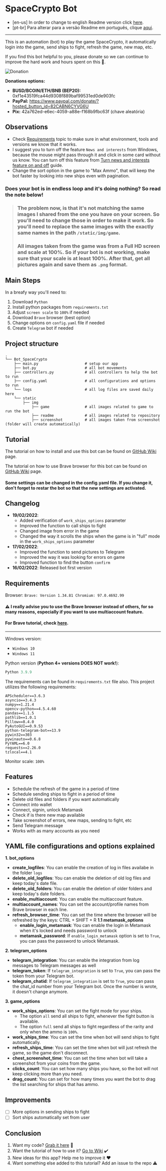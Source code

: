 # SpaceCrypto Bot

- [en-us] In order to change to english Readme version click [here](https://github.com/guimatheus92/Bot_SpaceCrypto/blob/main/README.md "here").
- [pt-br] Para alterar para a versão Readme em português, clique [aqui](https://github.com/guimatheus92/Bot_SpaceCrypto/blob/main/README.pt.md "aqui").

------------

This is an automation (bot) to play the game SpaceCrypto, it automatically login into the game, send ships to fight, refresh the game, new map, etc.

If you find this bot helpful to you, please donate so we can continue to improve the hard work and hours spent on this 🤯.

![Donation](https://github.com/guimatheus92/Bot_SpaceCrypto/blob/main/static/img/readme/qr_code.png)

**Donations options:**

- **BUSD/BCOIN/ETH/BNB (BEP20):** 0xf1e43519fca44d9308f889baf99531ed0de903fc
- **PayPal:** https://www.paypal.com/donate/?hosted_button_id=82CABN6CYVG6U
- **Pix:** 42a762ed-e6ec-4059-a88e-f168b9fbc63f (chave aleatória)

## Observations

- Check [Requirements](https://github.com/guimatheus92/Bot_SpaceCrypto#requirements "Requirements") topic to make sure in what environment, tools and versions we know that it works.
- I suggest you to turn off the feature `News and interests` from Windows, because the mouse might pass through it and click in some card without us know. You can turn off this feature from [Turn news and interests feature on and off](https://support.microsoft.com/en-us/windows/stay-up-to-date-with-news-and-interests-a39baa08-7488-4169-9ed8-577238f46f8f) guide.
- Change the sort option in the game to "Max Ammo", that will keep the bot faster by looking into new ships even with pagination.

### Does your bot is in endless loop and it's doing nothing? So read the note below!

> ### The problem now, is that it's not matching the same images I shared from the one you have on your screen. So you'll need to change those in order to make it work. So you'll need to replace the same images with the exactly same names in the path `/static/img/game`. 
> ### All images taken from the game was from a Full HD screen and scale at 100%. So if your bot is not working, make sure that your scale is at least 100%. After that, get all pictures again and save them as `.png` format.

## Main Steps

In a breafy way you'll need to:

1. Download `Python`
2. Install python packages from `requirements.txt`
3. Adjust `screen scale` to `100%` if needed
4. Download `Brave` browser (best option)
5. Change options on `config.yaml` file if needed
6. Create `Telegram` bot if needed

## Project structure
    .
    └── Bot_SpaceCrypto
        ├── main.py                     # setup our app
        ├── bot.py                      # all bot movements
        ├── controllers.py              # all controllers to help the bot to run
        ├── config.yaml                 # all configurations and options to run
        └── logs                        # all log files are saved daily here
        └── static
            ├── img
                ├── game                # all images related to game to run the bot
                ├── readme              # all images related to repository
                ├── screenshot          # all images taken from screenshot (folder will create automatically)

## Tutorial

The tutorial on how to install and use this bot can be found on [GitHub Wiki](https://github.com/guimatheus92/Bot_SpaceCrypto/wiki/How-to-execute-SpaceCrypto-bot "GitHub Wiki") page.

The tutorial on how to use Brave browser for this bot can be found on [GitHub Wiki](https://github.com/guimatheus92/Bot_SpaceCrypto/wiki/How-to-enable-multiaccount-feature-on-Bot "GitHub Wiki") page.

#### Some settings can be changed in the config.yaml file. If you change it, don't forget to restar the bot so that the new settings are activated.

## Changelog

- **19/02/2022**:
    - Added verification of `work_ships_options` parameter
    - Improved the function to call ships to fight    
    - Changed image from error in the game
    - Changed the way it scrolls the ships when the game is in "full" mode in the `work_ships_options` parameter
- **17/02/2022**:
    - Improved the function to send pictures to Telegram
    - Improved the way it was looking for errors on game
    - Improved function to find the button `confirm`
- **16/02/2022**: Released bot first version

## Requirements

Browser: `Brave: Version 1.34.81 Chromium: 97.0.4692.99`

#### ⚠️ I really advise you to use the Brave browser instead of others, for so many reasons, especially if you want to use multiaccount feature.

#### For Brave tutorial, check [here](https://github.com/guimatheus92/Bot_SpaceCrypto/wiki/How-to-enable-multiaccount-feature-on-Bot "here").

------------

Windows version:
- `Windows 10`
- `Windows 11`

Python version (**Python 4+ versions DOES NOT work!**):
```python
Python 3.9.9
```

The requirements can be found in `requirements.txt` file also.
This project utilizes the following requirements:

    APScheduler==3.6.3
    asyncio==3.4.3    
    numpy==1.21.4
    opencv-python==4.5.4.60
    pandas==1.1.5
    pathlib==1.0.1
    Pillow==8.4.0
    PyAutoGUI==0.9.53
    python-telegram-bot==13.9
    pywin32==303
    pywinauto==0.6.8
    PyYAML==6.0
    requests==2.26.0
    tzlocal==4.1

Monitor scale: `100%`

## Features

- Schedule the refresh of the game in a period of time
- Schedule sending ships to fight in a period of time
- Delete old files and folders if you want automatically
- Connect into wallet
- Connect, signin, unlock Metamask
- Check if is there new map available
- Take screenshot of errors, new maps, sending to fight, etc
- Send Telegram message
- Works with as many accounts as you need

## YAML file configurations and options explained

**1. bot_options**
- **create_logfiles**: You can enable the creation of log in files availabe in the folder `logs`
- **delete_old_logfiles**: You can enable the deletion of old log files and keep today's date file.
- **delete_old_folders**: You can enable the deletion of older folders and keep today's date folders.
- **enable_multiaccount**: You can enable the multiaccount feature.
- **multiaccount_names**: You can set the account/profile names from Brave browser in each line.
- **refresh_browser_time**: You can set the time where the browser will be refreshed by the keys: CTRL + SHIFT + R
**1.1 metamask_options**
	- **enable_login_metamask**: You can enable the login in Metamask when it's locked and needs password to unlock
	- **metamask_password**: If `enable_login_metamask` option is set to `True`, you can pass the password to unlock Metamask.

**2. telegram_options**
- **telegram_integration**: You can enable the integration from log messages to Telegram messages as well
- **telegram_token**: If `telegram_integration` is set to `True`, you can pass the token from your Telegram bot.
- **telegram_chatid**: If `telegram_integration` is set to `True`, you can pass the chat_id number from your Telegram bot. Once the number is wrote, it doesn't change anymore.

**3. game_options**
- **work_ships_options**: You can set the fight mode for your ships. 
    - The option `all` send all ships to fight, whenever the fight button is available.
    - The option `full` send all ships to fight regardless of the rarity and only when the ammo is `100%`.
- **work_ships_time**: You can set the time when bot will send ships to fight automatically.
- **refresh_ships_time**: You can set the time when bot will just refresh the game, so the game don't disconnect.
- **chest_screenshot_time**: You can set the time when bot will take a screenshot from your coins from the game.
- **clicks_count**: You can set how many ships you have, so the bot will not keep clicking more than you need.
- **drag_count**: You can set for how many times you want the bot to drag the list searching for ships that has ammo.

## Improvements

- [ ] More options in sending ships to fight
- [ ] Sort ships automatically set from user

## Conclusion

1. Want my code? [Grab it here](https://github.com/guimatheus92/Bot_SpaceCrypto "Grab it here") 📎
2. Want the tutorial of how to use it? [Go to Wiki](https://github.com/guimatheus92/Bot_SpaceCrypto/wiki "Go to here") ✔️
3. New ideas for this app? Help me to improve it ❤️
4. Want something else added to this tutorial? Add an issue to the repo ⚠️
